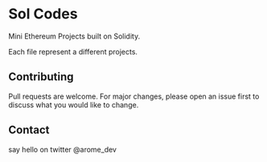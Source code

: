 # Sol Codes 

Mini Ethereum Projects built on Solidity.

Each file represent a different projects.

## Contributing
Pull requests are welcome. For major changes, please open an issue first to discuss what you would like to change.


## Contact
say hello on twitter @arome_dev
